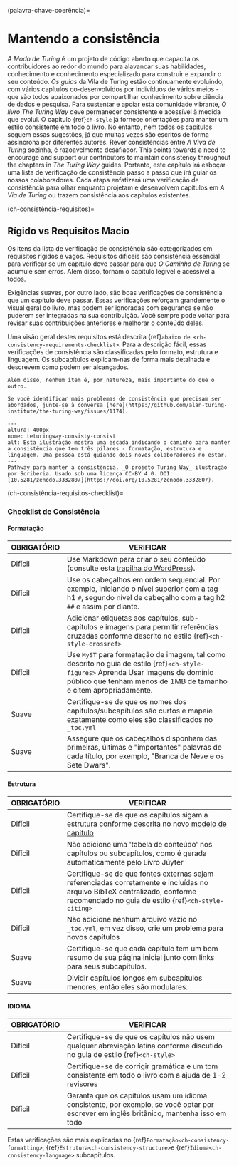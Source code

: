 (palavra-chave-coerência)=
# Mantendo a consistência

_A Modo de Turing_ é um projeto de código aberto que capacita os contribuidores ao redor do mundo para alavancar suas habilidades, conhecimento e conhecimento especializado para construir e expandir o seu conteúdo. _Os guias_ da Vila de Turing estão continuamente evoluindo, com vários capítulos co-desenvolvidos por indivíduos de vários meios - que são todos apaixonados por compartilhar conhecimento sobre ciência de dados e pesquisa. Para sustentar e apoiar esta comunidade vibrante, _O livro The Turing Way_ deve permanecer consistente e acessível à medida que evolui. O capítulo {ref}`ch-style` já fornece orientações para manter um estilo consistente em todo o livro. No entanto, nem todos os capítulos seguem essas sugestões, já que muitas vezes são escritos de forma assíncrona por diferentes autores. Rever consistências entre _A Viva de Turing_ sozinha, é razoavelmente desafiador. This points towards a need to encourage and support our contributors to maintain consistency throughout the chapters in _The Turing Way_ guides. Portanto, este capítulo irá esboçar uma lista de verificação de consistência passo a passo que irá guiar os nossos colaboradores. Cada etapa enfatizará uma verificação de consistência para olhar enquanto projetam e desenvolvem capítulos em _A Via de Turing_ ou trazem consistência aos capítulos existentes.

(ch-consistência-requisitos)=
## Rígido vs Requisitos Macio

Os itens da lista de verificação de consistência são categorizados em requisitos rígidos e vagos. Requisitos difíceis são consistência essencial para verificar se um capítulo deve passar para que _O Caminho de Turing_ se acumule sem erros. Além disso, tornam o capítulo legível e acessível a todos.

Exigências suaves, por outro lado, são boas verificações de consistência que um capítulo deve passar. Essas verificações reforçam grandemente o visual geral do livro, mas podem ser ignoradas com segurança se não puderem ser integradas na sua contribuição. Você sempre pode voltar para revisar suas contribuições anteriores e melhorar o conteúdo deles.

Uma visão geral destes requisitos está descrita {ref}`abaixo de <ch-consistency-requirements-checklist>`. Para a descrição fácil, essas verificações de consistência são classificadas pelo formato, estrutura e linguagem. Os subcapítulos explicam-nas de forma mais detalhada e descrevem como podem ser alcançados.

```{important} Please note that these requirements are not exhaustive or definitive, and neither are their classifications rigid.
Além disso, nenhum item é, por natureza, mais importante do que o outro.

Se você identificar mais problemas de consistência que precisam ser abordados, junte-se à conversa [here](https://github.com/alan-turing-institute/the-turing-way/issues/1174).

```

```{figure} ../figures/theturingway-consistency.jpg
---
altura: 400px
nome: teturingway-consisty-consist
alt: Esta ilustração mostra uma escada indicando o caminho para manter a consistência que tem três pilares - formatação, estrutura e linguagem. Uma pessoa está guiando dois novos colaboradores no estar.
---
Pathway para manter a consistência. _O projeto Turing Way_ ilustração por Scriberia. Usado sob uma licença CC-BY 4.0. DOI: [10.5281/zenodo.3332807](https://doi.org/10.5281/zenodo.3332807).
```

(ch-consistência-requisitos-checklist)=
### Checklist de Consistência

#### Formatação

| OBRIGATÓRIO | VERIFICAR                                                                                                                                                                                                     |
| ----------- | ------------------------------------------------------------------------------------------------------------------------------------------------------------------------------------------------------------- |
| Difícil     | Use Markdown para criar o seu conteúdo (consulte esta [trapilha do WordPress](https://wordpress.com/support/markdown-quick-reference/)).                                                                      |
| Difícil     | Use os cabeçalhos em ordem sequencial. Por exemplo, iniciando o nível superior com a tag h1 `#`, segundo nível de cabeçalho com a tag h2 `##` e assim por diante.                                             |
| Difícil     | Adicionar etiquetas aos capítulos, sub-capítulos e imagens para permitir referências cruzadas conforme descrito no estilo {ref}`<ch-style-crossref>`                                                    |
| Difícil     | Use `MyST` para formatação de imagem, tal como descrito no guia de estilo {ref}`<ch-style-figures>` Aprenda Usar imagens de domínio público que tenham menos de 1MB de tamanho e citem apropriadamente. |
| Suave       | Certifique-se de que os nomes dos capítulos/subcapítulos são curtos e mapeie exatamente como eles são classificados no `_toc.yml`                                                                             |
| Suave       | Assegure que os cabeçalhos disponham das primeiras, últimas e "importantes" palavras de cada título, por exemplo, "Branca de Neve e os Sete Dwars".                                                           |


#### Estrutura

| OBRIGATÓRIO | VERIFICAR                                                                                                                                                                                             |
| ----------- | ----------------------------------------------------------------------------------------------------------------------------------------------------------------------------------------------------- |
| Difícil     | Certifique-se de que os capítulos sigam a estrutura conforme descrita no novo [modelo de capítulo](https://github.com/alan-turing-institute/the-turing-way/tree/main/book/templates/chapter-template) |
| Difícil     | Não adicione uma 'tabela de conteúdo' nos capítulos ou subcapítulos, como é gerada automaticamente pelo Livro Júyter                                                                                  |
| Difícil     | Certifique-se de que fontes externas sejam referenciadas corretamente e incluídas no arquivo BibTeX centralizado, conforme recomendado no guia de estilo {ref}`<ch-style-citing>`               |
| Difícil     | Não adicione nenhum arquivo vazio no `_toc.yml`, em vez disso, crie um problema para novos capítulos                                                                                                  |
| Suave       | Certifique-se que cada capítulo tem um bom resumo de sua página inicial junto com links para seus subcapítulos.                                                                                       |
| Suave       | Dividir capítulos longos em subcapítulos menores, então eles são modulares.                                                                                                                           |


#### IDIOMA

| OBRIGATÓRIO | VERIFICAR                                                                                                                               |
| ----------- | --------------------------------------------------------------------------------------------------------------------------------------- |
| Difícil     | Certifique-se de que os capítulos não usem qualquer abreviação latina conforme discutido no guia de estilo {ref}`<ch-style>`      |
| Difícil     | Certifique-se de corrigir gramática e um tom consistente em todo o livro com a ajuda de 1-2 revisores                                   |
| Difícil     | Garanta que os capítulos usam um idioma consistente, por exemplo, se você optar por escrever em inglês britânico, mantenha isso em todo |

Estas verificações são mais explicadas no {ref}`Formatação<ch-consistency-formatting>`, {ref}`Estrutura<ch-consistency-structure>`e {ref}`Idioma<ch-consistency-language>` subcapítulos.
